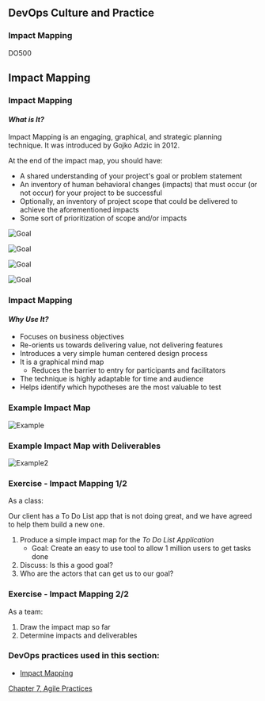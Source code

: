 <!-- .slide: data-background-image="images/RH_NewBrand_Background.png" -->
## DevOps Culture and Practice <!-- {_class="course-title"} -->
### Impact Mapping <!-- {_class="title-color"} -->
DO500 <!-- {_class="title-color"} -->



<!-- .slide: id="impact-mapping" -->
## Impact Mapping



### Impact Mapping
#### _What is It?_
Impact Mapping is an engaging, graphical, and strategic planning technique. It
was introduced by Gojko Adzic in 2012.

At the end of the impact map, you should have:
* A shared understanding of your project's goal or problem statement
* An inventory of human behavioral changes (impacts) that must occur (or not occur)
for your project to be successful
* Optionally, an inventory of project scope that could be delivered to achieve
the aforementioned impacts
* Some sort of prioritization of scope and/or impacts



![Goal](images/ImpactMapping/impact-mapping-goal.png)



![Goal](images/ImpactMapping/impact-mapping-actors.png)



![Goal](images/ImpactMapping/impact-mapping-impacts.png)



![Goal](images/ImpactMapping/impact-mapping-deliverables.png)



### Impact Mapping
#### _Why Use It?_
* Focuses on business objectives
* Re-orients us towards delivering value, not delivering features
* Introduces a very simple human centered design process
* It is a graphical mind map
  * Reduces the barrier to entry for participants and facilitators
* The technique is highly adaptable for time and audience
* Helps identify which hypotheses are the most valuable to test



### Example Impact Map
![Example](images/ImpactMapping/ImpactMap.png)



### Example Impact Map with Deliverables
![Example2](images/ImpactMapping/ImpactDeliverables.png)



### Exercise - Impact Mapping 1/2
As a class:

Our client has a To Do List app that is not doing great, and we have agreed to help them build a new one.

1. Produce a simple impact map for the _To Do List Application_
   * Goal: Create an easy to use tool to allow 1 million users to get tasks done
2. Discuss: Is this a good goal?
3. Who are the actors that can get us to our goal?



### Exercise - Impact Mapping 2/2
As a team:
1. Draw the impact map so far
2. Determine impacts and deliverables



<!-- .slide: data-background-image="images/chef-background.png", class="white-style" -->
### DevOps practices used in this section:
- [Impact Mapping](https://openpracticelibrary.com/practice/impact-mapping/)



<!-- .slide: data-background-image="css/images/RH_Chapter_Title_Background2.png", class="white-style" -->
[Chapter 7, Agile Practices](chapter07.html)

